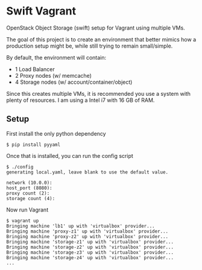 Swift Vagrant
=============

OpenStack Object Storage (swift) setup for Vagrant using multiple VMs.

The goal of this project is to create an environment that better mimics how a production setup might be, while still trying to remain small/simple.

By default, the environment will contain:

* 1 Load Balancer
* 2 Proxy nodes (w/ memcache)
* 4 Storage nodes (w/ account/container/object)

Since this creates multiple VMs, it is recommended you use a system with plenty of resources.   I am using a Intel i7 with 16 GB of RAM.


Setup
-----

First install the only python dependency

```shell
$ pip install pyyaml
```

Once that is installed, you can run the config script

```shell
$ ./config
generating local.yaml, leave blank to use the default value.

network (10.0.0):
host_port (8080):
proxy count (2):
storage count (4):
```

Now run Vagrant
```shell
$ vagrant up
Bringing machine 'lb1' up with 'virtualbox' provider...
Bringing machine 'proxy-z1' up with 'virtualbox' provider...
Bringing machine 'proxy-z2' up with 'virtualbox' provider...
Bringing machine 'storage-z1' up with 'virtualbox' provider...
Bringing machine 'storage-z2' up with 'virtualbox' provider...
Bringing machine 'storage-z3' up with 'virtualbox' provider...
Bringing machine 'storage-z4' up with 'virtualbox' provider...
...
```

